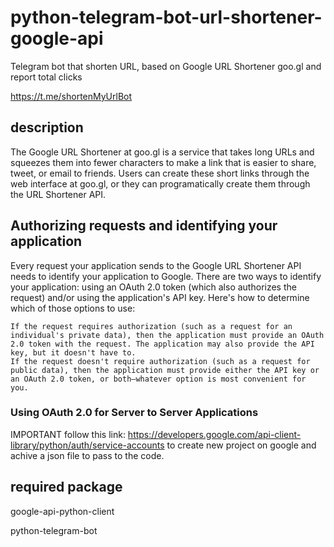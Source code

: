 # python-telegram-bot-url-shortener-google-api
Telegram bot that shorten URL, based on Google URL Shortener goo.gl and report total clicks

https://t.me/shortenMyUrlBot

## description
The Google URL Shortener at goo.gl is a service that takes long URLs and squeezes them into fewer characters to make a link that is easier to share, tweet, or email to friends. Users can create these short links through the web interface at goo.gl, or they can programatically create them through the URL Shortener API.

## Authorizing requests and identifying your application
Every request your application sends to the Google URL Shortener API needs to identify your application to Google. There are two ways to identify your application: using an OAuth 2.0 token (which also authorizes the request) and/or using the application's API key. Here's how to determine which of those options to use:

    If the request requires authorization (such as a request for an individual's private data), then the application must provide an OAuth 2.0 token with the request. The application may also provide the API key, but it doesn't have to.
    If the request doesn't require authorization (such as a request for public data), then the application must provide either the API key or an OAuth 2.0 token, or both—whatever option is most convenient for you.

### Using OAuth 2.0 for Server to Server Applications
IMPORTANT follow this link: 
https://developers.google.com/api-client-library/python/auth/service-accounts to create new project on google and achive a json file to pass to the code.

## required package
google-api-python-client

python-telegram-bot

